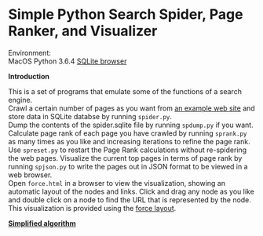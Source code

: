 # Simple Python Search Spider, Page Ranker, and Visualizer
Environment:  
MacOS
Python 3.6.4 
[SQLite browser](http://sqlitebrowser.org/)

**Introduction**

This is a set of programs that emulate some of the functions of a search engine.   
Crawl a certain number of pages as you want from [an example web site](http://www.xuetangx.com/) and store data in SQLite databse by running `spider.py`.  
Dump the contents of the spider.sqlite file by running `spdump.py` if you want.  
Calculate page rank of each page you have crawled by running `sprank.py` as many times as you like and increasing iterations to refine the page rank.  
Use `spreset.py` to restart the Page Rank calculations without re-spidering the web pages.
Visualize the current top pages in terms of page rank by running `spjson.py` to write the pages out in JSON format to be viewed in a web browser.  
Open `force.html` in a browser to view the visualization, showing an automatic layout of the nodes and links. 
Click and drag any node as you like and double click on a node to find the URL that is represented by the node.  
This visualization is provided using the [force layout](http://mbostock.github.com/d3/). 

**[Simplified algorithm](https://en.wikipedia.org/wiki/PageRank)**
